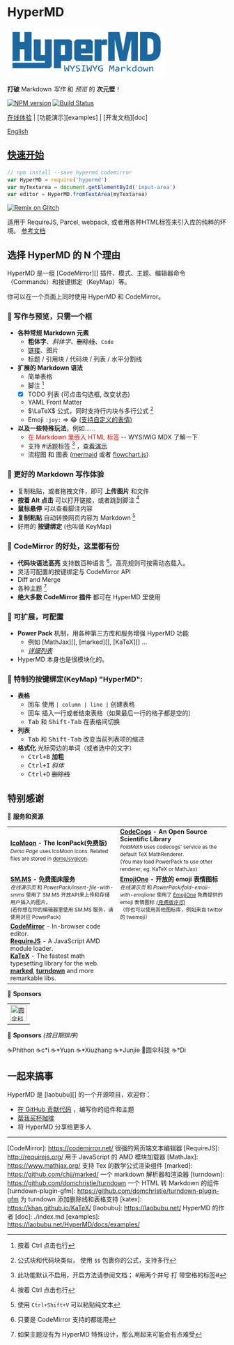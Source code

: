 # HyperMD

![HyperMD Markdown Editor](../../demo/logo.png)

**打破** Markdown *写作* 和 *预览* 的 **次元壁**！

[![NPM version](https://img.shields.io/npm/v/hypermd.svg?style=flat-square)](https://npmjs.org/package/hypermd) [![Build Status](https://travis-ci.org/laobubu/HyperMD.svg?branch=master)](https://travis-ci.org/laobubu/HyperMD)

[在线体验](https://laobubu.net/HyperMD/) | [功能演示][examples] |
[开发文档][doc]

[English](../../README.md)


## [快速开始](./quick-start.md)

```javascript
// npm install --save hypermd codemirror
var HyperMD = require('hypermd')
var myTextarea = document.getElementById('input-area')
var editor = HyperMD.fromTextArea(myTextarea)
```

[![Remix on Glitch](https://cdn.glitch.com/2703baf2-b643-4da7-ab91-7ee2a2d00b5b%2Fremix-button.svg)](https://glitch.com/edit/#!/remix/hello-hypermd)

适用于 RequireJS, Parcel, webpack, 或者用各种HTML标签来引入库的纯粹的环境。 [参考文档](./quick-start.md)

## 选择 HyperMD 的 N 个理由

HyperMD 是一组 [CodeMirror][] 插件、模式、主题、编辑器命令（Commands）和按键绑定（KeyMap）等。

你可以在一个页面上同时使用 HyperMD 和 CodeMirror。

### 🌈 写作与预览，只需一个框

- **各种常规 Markdown 元素**
  + **粗体字**、*斜体字*、~~删除线~~、`Code`
  + [链接](https://laobubu.net)、图片
  + 标题 / 引用块 / 代码块 / 列表 / 水平分割线
- **扩展的 Markdown 语法**
  + 简单表格
  + 脚注 [^1]
  + [x] TODO 列表 (可点击勾选框, 改变状态)
  + YAML Front Matter
  - $\LaTeX$ 公式，同时支持行内块与多行公式 [^4]
  - Emoji `:joy:` => :joy: [(支持自定义的表情)](https://laobubu.net/HyperMD/docs/examples/custom-emoji.html)
- **以及一些特殊玩法**，例如……
  + <span style="color:red">在 Markdown 里嵌入 HTML 标签</span> -- WYSIWIG MDX 了解一下
  + 支持 #话题标签 [^6] ，[查看演示](https://laobubu.net/HyperMD/docs/examples/hashtag.html)
  + 流程图 和 图表 ([mermaid](https://laobubu.net/HyperMD/docs/examples/mermaid.html) 或者 [flowchart.js](https://laobubu.net/HyperMD/docs/examples/flowchart.html))

### 💪 更好的 **Markdown 写作体验**

- 复制粘贴，或者拖拽文件，即可 **上传图片** 和文件
- **按着 Alt 点击** 可以打开链接，或者跳到脚注 [^1]
- **鼠标悬停** 可以查看脚注内容
- **复制粘贴** 自动转换网页内容为 Markdown [^5]
- 好用的 **按键绑定** (也叫做 KeyMap)

### 🎁 **CodeMirror** 的好处，这里都有份

- **代码块语法高亮** 支持数百种语言 [^2]。高亮规则可按需动态载入。
- 灵活可配置的按键绑定与 CodeMirror API
- Diff and Merge
- 各种主题 [^3]
- **绝大多数 CodeMirror 插件** 都可在 HyperMD 里使用

### 🔨 可扩展，可配置

- **Power Pack** 机制，用各种第三方库和服务增强 HyperMD 功能
   - 例如 [MathJax][], [marked][], [KaTeX][] ...
   - *[详细列表](https://laobubu.net/HyperMD/#./docs/powerpacks.md)*
- HyperMD 本身也是很模块化的。

### 🎹 特制的按键绑定(**KeyMap**) "HyperMD":

+ **表格**
  - <kbd>回车</kbd> 使用 `| column | line |` 创建表格
  - <kbd>回车</kbd> 插入一行或者结束表格（如果最后一行的格子都是空的）
  - <kbd>Tab</kbd> 和 <kbd>Shift-Tab</kbd> 在表格间切换
+ **列表**
  - <kbd>Tab</kbd> 和 <kbd>Shift-Tab</kbd> 改变当前列表项的缩进
+ **格式化** 光标旁边的单词（或者选中的文字）
  - <kbd>Ctrl+B</kbd> **加粗**
  - <kbd>Ctrl+I</kbd> *斜体*
  - <kbd>Ctrl+D</kbd> ~~删除线~~


## 特别感谢

💎 **服务和资源**

<table>
  <tr>
    <td width="50%">
      <b><a href="https://icomoon.io/#icons-icomoon">IcoMoon</a> - The IconPack(免费版)</b><br>
      <small>
        <em>Demo Page</em> uses IcoMoon icons. Related files are stored in <a href="https://github.com/laobubu/HyperMD/tree/master/demo/svgicon">demo/svgicon</a>.
      </small>
    </td>
    <td>
      <b><a href="http://www.codecogs.com">CodeCogs</a> - An Open Source Scientific Library</b><br>
      <small>
        <em>FoldMath</em> uses codecogs' service as the default TeX MathRenderer.<br>
        (You may load PowerPack to use other renderer, eg. KaTeX or MathJax)
      </small>
    </td>
  </tr>
  <tr>
    <td>
      <b><a href="https://sm.ms/">SM.MS</a> - 免费图床服务</b><br>
      <small>
        <em>在线演示页</em> 和 <em>PowerPack/insert-file-with-smms</em> 使用了 SM.MS 开放API来上传和存储用户插入的图片。<br>
        (若你想在你的编辑器里使用 SM.MS 服务，请使用对应 PowerPack)
      </small>
    </td>
    <td>
      <b><a href="https://www.emojione.com/">EmojiOne</a> - 开放的 emoji 表情图标</b><br>
      <small>
        <em>在线演示页</em> 和 <em>PowerPack/fold-emoji-with-emojione</em> 使用了
        <a href="https://www.emojione.com/">EmojiOne</a> 免费提供的 emoji 表情图标
        <a href="https://www.emojione.com/licenses/free"><em>(免费版许可)</em></a><br>
        （你也可以使用其他图标库，例如来自 twitter 的 twemoji）
      </small>
    </td>
  </tr>
  <tr>
    <td>
      <b><a href="https://codemirror.net/">CodeMirror</a></b> - In-browser code editor.<br>
      <b><a href="http://requirejs.org/">RequireJS</a></b> - A JavaScript AMD module loader.<br>
      <b><a href="https://khan.github.io/KaTeX/">KaTeX</a></b> - The fastest math typesetting library for the web.<br>
      <b><a href="https://github.com/chjj/marked/">marked</a></b>,
      <b><a href="https://github.com/domchristie/turndown/">turndown</a></b>
      and more remarkable libs.
      <br>
    </td>
  </tr>
</table>


🌟 **Sponsors**

<table>
  <tr>
    <td><a href="http://www.umbst.com/" target="_blank"><img src="http://www.umbst.com/images/logo.svg" height="38" width="38" title="圆伞科技"></a></td>
  </tr>
</table>


🙏 **Sponsors** _(按日期排序)_

<div class="sponsors">
  <span>☕Phithon</span> <span>☕c*i</span> <span>☕*Yuan</span> <span>☕*Xiuzhang</span>
  <span>☕*Junjie</span> <span>🌟圆伞科技</span> <span>☕*Di</span>
</div>


## 一起来搞事

HyperMD 是 [laobubu][] 的一个开源项目，欢迎你：

- [在 GitHub 贡献代码](https://github.com/laobubu/HyperMD/) ，编写你的组件和主题
- [帮我买杯咖啡](https://laobubu.net/donate.html)
- 将 HyperMD 分享给更多人



-------------------------------------------------------
[CodeMirror]: https://codemirror.net/   很强的网页端文本编辑器
[RequireJS]:  http://requirejs.org/   用于 JavaScript 的 AMD 模块加载器
[MathJax]:  https://www.mathjax.org/  支持 Tex 的数学公式渲染组件
[marked]:   https://github.com/chjj/marked/  一个 markdown 解析器和渲染器
[turndown]: https://github.com/domchristie/turndown 一个 HTML 转 Markdown 的组件
[turndown-plugin-gfm]: https://github.com/domchristie/turndown-plugin-gfm 为 turndown 添加删除线和表格支持
[katex]: https://khan.github.io/KaTeX/
[laobubu]:  https://laobubu.net/  HyperMD 的作者
[doc]: ./index.md
[examples]: https://laobubu.net/HyperMD/docs/examples/

[^1]: 按着 Ctrl 点击也行
[^2]: 只要是 CodeMirror 支持的都能用
[^3]: 如果主题没有为 HyperMD 特殊设计，那么用起来可能会有点难受
[^4]: 公式块和代码块类似， 使用 `$$` 包裹你的公式，支持多行
[^5]: 使用 `Ctrl+Shift+V` 可以粘贴纯文本
[^6]: 此功能默认不启用，开启方法请参阅文档； #用两个井号 打 带空格的标签#

